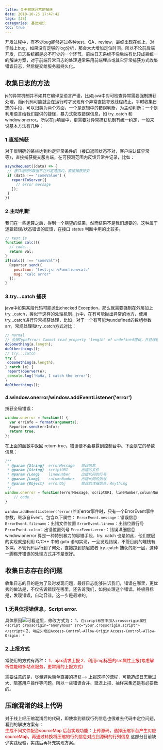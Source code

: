 ```yaml
---
title: 关于前端异常的捕获
date: 2018-10-25 17:47:42
tags: [JS]
categories: 基础知识
toc: true
---
```

开发过程中，有不少bug能够逃过各种test、QA、review，最终出现在线上，对于线上bug，如果没有足够的log分析，那会大大增加定位时间。所以不论前后端开发，日志系统都是必不可少的一个环节。前端日志系统不像后端有比较成熟统一的解决方案，对于前端异常日志的处理通常采用前端埋点或其它异常捕获方式收集错误日志，然后提交给服务器持久化。

## 收集日志的方法
js的异常机制并不如其它编译型语言严谨，比如java中对可检查异常需要强制捕获处理，而js代码可能就会在运行时才发现有个异常直接导致线程终止。平时收集日志的手段，可以归类为两个方面，一个是逻辑中的错误判断，为主动判断；一个是利用语言给我们提供的捷径，暴力式获取错误信息，如 try..catch 和 window.onerror。所以在js项目中，更需要对异常捕获机制有统一约定，一般来说基本方法有几种：

### 1.直接捕获
对于很明确的某些达到约定异常条件的（接口返回状态不对，客户端认证异常等），直接捕获提交服务端，在可预测范围内反馈异常并记录，比如：  
```js
asyncRequest((data) => {
 // 接口返回的数据不在约定范围内，直接捕获提交
 if (data !== 'someValue') {
   reportToServer({
     // error message
   });
 }
})
```
### 2.主动判断
我们在一些运算之后，得到一个期望的结果，然而结果不是我们想要的，这种属于逻辑错误/状态错误的反馈，在接口 status 判断中用的比较多。
```js
// test.js
function calc(){
  // code...
  return val;
}
if(calc() !== "someVal"){
  Reporter.send({
    position: "test.js::<Function>calc"
    msg: "calc error"
  });
}
```
### 3.try...catch 捕获
java中如果某段代码可能抛出checked Exception，那么就需要强制在外层加上try...catch，类似于这样的处理机制，js中，在有可能抛出异常的地方，使用try...catch进行异常捕获处理，比如，对于一个有可能为undefined的数组参数arr，常规处理和try..catch方式对比：
```js
// normal
// 会报TypeError: Cannot read property 'length' of undefined错误，并且线程终止
doSomething(a.length);
doOtherthings();
// try...catch
try {
 doSomething(a.length);
} catch (e) {
 reportToServer(e);
 console.log('HaHa, I catch the error');
}
doOtherthings();
```

### 4.window.onerror/window.addEventListener('error')
捕获全局错误：
```js
window.onerror = function() {
  var errInfo = format(arguments);
  Reporter.send(errInfo);
  return true;
};
```
在上面的函数中返回 return true，错误便不会暴露到控制台中。下面是它的参数信息：

```js
/**
 * @param {String}  errorMessage   错误信息
 * @param {String}  scriptURI      出错的文件
 * @param {Long}    lineNumber     出错代码的行号
 * @param {Long}    columnNumber   出错代码的列号
 * @param {Object}  errorObj       错误的详细信息，Anything
 */
window.onerror = function(errorMessage, scriptURI, lineNumber,columnNumber,errorObj) { 
    // code..
}
```
`window.addEventListener('error)`监听error事件时，只有一个ErrorEvent事件参数，继承自Event，包含以下属性：
`ErrorEvent.message`：错误信息
`ErrorEvent.filename`：出错文件位置
`ErrorEvent.lineno`：出错位置行号
`ErrorEvent.colno`：出错位置列号
`ErrorEvent.error`：错误详细信息
window.onerror 算是一种特别暴力的容错手段，try..catch 也是如此，他们底层的实现就是利用 C/C++ 中的 goto 语句实现，一旦发现错误，不管目前的堆栈有多深，不管代码运行到了何处，直接跑到顶层或者 try..catch 捕获的那一层，这种一脚踢开错误的处理方式并不是很好。

## 收集日志存在的问题
收集日志的目的是为了及时发现问题，最好日志能够告诉我们，错误在哪里，更优秀的做法是，不仅告诉错误在哪里，还告诉我们，如何处理这个错误。终极目标是，发现错误，自动容错，这一步是最难的。
### 1.无具体报错信息，Script error.
具体原因![可看这里](https://stackoverflow.com/questions/5913978/cryptic-script-error-reported-in-javascript-in-chrome-and-firefox)，修改方式为：
1、`在script标签中加入crossorigin属性`
`<script crossorigin="anonymous" src="your.crossorigin.script"></script>`
2、`响应头增加Access-Control-Allow-Origin`
`Access-Control-Allow-Origin: *`

### 2.上报方式
常使用的方式有两种：
<font color="#d00">1、ajax请求上报</font>
<font color="#d00">2、利用img标签的src属性上报(考虑解析性能和多站点服务，更常用的上报方式)</font>

需要注意的是，尽量避免简单直接的捕获--> 上报这样的流程，可能造成日志量过大、阻塞用户操作等问题。所以一些错误合并、延迟上报、抽样采集还是有必要做的。

## 压缩混淆的线上代码
对于线上经压缩混淆后的代码，即使拿到错误行列信息也很难去代码中定位问题，看到的解决方案有：  
<font color="#d00">生成不同文件配合sourceMap</font>
<font color="#d00">后台实现功能：上传源码，选择压缩平台产生对应sourceMap，再通过转换将压缩的行列信息对应到源码的行列信息</font>
这部分目前缺少实践经验，实践后再补充实现方案。